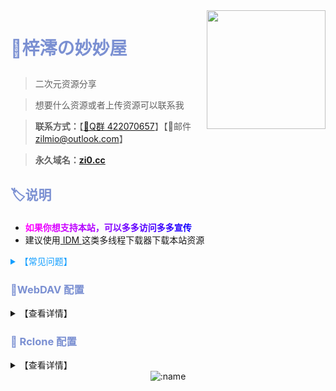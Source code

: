 <img align="right" width="190" src="https://p1.meituan.net/dpplatform/075edf25f3c9dd8a0cd0b69128f018e2100421.png">

# <p style="color:rgba(123,144,210);">🏡梓澪の妙妙屋</p>

> 二次元资源分享

> 想要什么资源或者上传资源可以联系我

> **联系方式：**【[🐧Q群 422070657](https://qm.qq.com/cgi-bin/qm/qr?k=HOhnnomt8yfmUu83YpLZJzqj8WerK71e&jump_from=webapi)】【📧邮件 zilmio@outlook.com】

> **永久域名：[zi0.cc](https://zi0.cc)**

## <p style="color:rgba(123,144,210);">🏷说明</p>

- **<b style="color:rgba(255,0,255);">如</b><b style="color:rgba(242, 0, 255);">果</b><b style="color:rgba(229, 0, 255);">你</b><b style="color:rgba(216, 0, 255);">想</b><b style="color:rgba(203, 0, 255);">支</b><b style="color:rgba(190, 0, 255);">持</b><b style="color:rgba(177, 0, 255);">本</b><b style="color:rgba(177, 0, 255);">站</b><b style="color:rgba(151, 0, 255);">，</b><b style="color:rgba(138, 0, 255);">可</b><b style="color:rgba(125, 0, 255);">以</b><b style="color:rgba(112, 0, 255);">多</b><b style="color:rgba(99, 0, 255);">多</b><b style="color:rgba(86, 0, 255);">访</b><b style="color:rgba(73, 0, 255);">问</b><b style="color:rgba(60, 0, 255);">多</b><b style="color:rgba(47, 0, 255);">多</b><b style="color:rgba(34, 0, 255);">宣</b><b style="color:rgba(21, 0, 255);">传</b>**
- 建议使用[ IDM ](https://www.123pan.com/s/mkLDVv-VACJv)这类多线程下载器下载本站资源

<details>
  <summary p style="color:rgba(18,158,255);" /p>【常见问题】</summary>

- **1. 文件下载不了？**
  - 网站被频繁访问会触发 OneDrive 的 API 调用限制，若报错 `activityLimitReached` 、`The request has been throttled`之类请刷新或稍后再试。
- **2. 视频播放不了？有声无画面? 有画面无声音?**
  - 一般浏览器不支持h.265（hevc）等编码视频，ac3等编码音频，Safari不支持的更多，**建议使用软件播放**。
- **3. 下载速度慢？**
  - 若下载太慢请使用高速的全局代理或多线程下载器。

</details>

### <p style="color:rgba(123,144,210);">🧷WebDAV 配置</p>

<details>
  <summary>【查看详情】</summary>

| 参数 | 值                   |
| ---- | -------------------- |
| 链接 | https://zi0.cc/dav |
| 主机 | zi0.cc         |
| 路径 | /dav/              |
| 协议 | SSL                 |
| 端口 | 443                 |
| 账号 | zi0                  |
| 密码 | zi0                  |

</details>

### <p style="color:rgba(123,144,210);">🔑 Rclone 配置</p>

<details>
  <summary>【查看详情】</summary>

- **rclone配置文件**

```
[wp-1]
type = webdav
url = https://06tly-my.sharepoint.com/personal/ziling_06tly_onmicrosoft_com/Documents/
vendor = sharepoint
user = web@06tly.onmicrosoft.com
pass = r4Cih6xw9gFAJtq2mN3Vcj0pl8uOvwD9VQQV
```

---

**PC挂载**

1. 下载核心程序 [Rclone](https://rclone.org/downloads/) 解压，下载图形界面程序 [RcloneBrowser](https://github.com/kapitainsky/RcloneBrowser/releases)  安装。
2. 新建一个 `rclone.conf` 文本文件，将上述配置文件复制进去。在图形程序中，点击左上角 `file` → `preferences` ， `rclone location` 选择解压出的 rclone 核心主程序 `rclone.exe` ， `rclone.conf location` 选择新建的 `rclone.conf` 文件。
3. 回到图形程序界面点击左下角 `refresh` 刷新出配置，最后就可以浏览文件批量下载了，在顶部第二行 `Jobs` 中查看传输进程。

**安卓挂载**

下载我内置好的直接食用即可

[点我下载 RCX - 梓澪妙妙屋内置版](https://www.123pan.com/s/mkLDVv-rECJv)

</details>


<div style="text-align:center;">

<img align="center" src="https://count.getloli.com/get/@zi00:name" alt=":name" />

</div>
